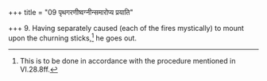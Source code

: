 +++
title = "09 पृथगरणीष्वग्नीन्समारोप्य प्रयाति"

+++
9. Having separately caused (each of the fires mystically) to mount upon the churning sticks,[^1] he goes out.  


[^1]: This is to be done in accordance with the procedure mentioned in VI.28.8ff.
